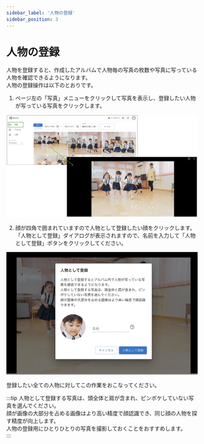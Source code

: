 ```yaml
---
sidebar_label: '人物の登録'
sidebar_position: 3
---
```


# 人物の登録
人物を登録すると、作成したアルバムで人物毎の写真の枚数や写真に写っている人物を確認できるようになります。  
人物の登録操作は以下のとおりです。

1. ページ左の「写真」メニューをクリックして写真を表示し、登録したい人物が写っている写真をクリックします。

 ![photos to photo button](/img/docs/photos-to-photo.jpg)

2. 顔が四角で囲まれていますので人物として登録したい顔をクリックします。  
「人物として登録」ダイアログが表示されますので、名前を入力して「人物として登録」ボタンをクリックしてください。

 <img src="/img/docs/save-as-person.jpg" width="650"/>

 登録したい全ての人物に対してこの作業をおこなってください。

:::tip
人物として登録する写真は、頭全体と肩が含まれ、ピンボケしていない写真を選んでください。  
顔が画像の大部分を占める画像はより高い精度で顔認識でき、同じ顔の人物を探す精度が向上します。  
人物の登録用にひとりひとりの写真を撮影しておくことをおすすめします。  
:::